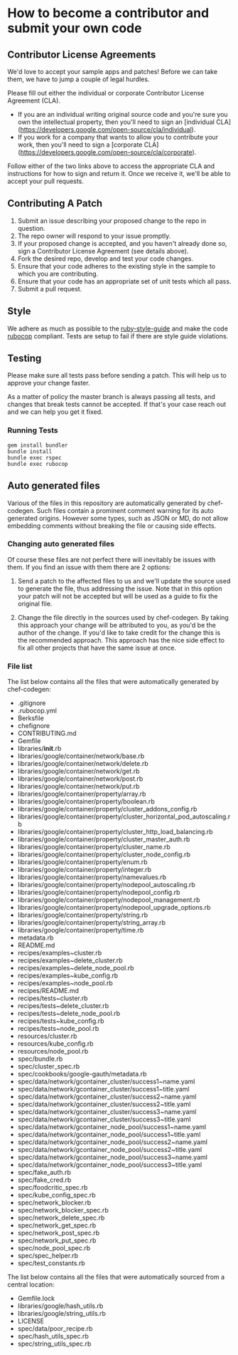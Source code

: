 # How to become a contributor and submit your own code

## Contributor License Agreements

We'd love to accept your sample apps and patches! Before we can take them, we
have to jump a couple of legal hurdles.

Please fill out either the individual or corporate Contributor License
Agreement (CLA).

  * If you are an individual writing original source code and you're sure you
    own the intellectual property, then you'll need to sign an [individual CLA]
    (https://developers.google.com/open-source/cla/individual).
  * If you work for a company that wants to allow you to contribute your work,
    then you'll need to sign a [corporate CLA]
    (https://developers.google.com/open-source/cla/corporate).

Follow either of the two links above to access the appropriate CLA and
instructions for how to sign and return it. Once we receive it, we'll
be able to accept your pull requests.

## Contributing A Patch

1. Submit an issue describing your proposed change to the repo in question.
1. The repo owner will respond to your issue promptly.
1. If your proposed change is accepted, and you haven't already done so, sign a
   Contributor License Agreement (see details above).
1. Fork the desired repo, develop and test your code changes.
1. Ensure that your code adheres to the existing style in the sample to which
   you are contributing.
1. Ensure that your code has an appropriate set of unit tests which all pass.
1. Submit a pull request.

## Style

We adhere as much as possible to the [ruby-style-guide][] and make the code
[rubocop][] compliant. Tests are setup to fail if there are style guide
violations.

## Testing

Please make sure all tests pass before sending a patch. This will help us to
approve your change faster.

As a matter of policy the master branch is always passing all tests, and changes
that break tests cannot be accepted. If that's your case reach out and we can
help you get it fixed.

### Running Tests

```
gem install bundler
bundle install
bundle exec rspec
bundle exec rubocop
```

## Auto generated files

Various of the files in this repository are automatically generated by
chef-codegen. Such files contain a prominent comment warning for its
auto generated origins. However some types, such as JSON or MD, do not allow
embedding comments without breaking the file or causing side effects.

### Changing auto generated files

Of course these files are not perfect there will inevitably be issues with them.
If you find an issue with them there are 2 options:

1. Send a patch to the affected files to us and we'll update the source used to
   generate the file, thus addressing the issue. Note that in this option your
   patch will not be accepted but will be used as a guide to fix the original
   file.

2. Change the file directly in the sources used by chef-codegen. By taking
   this approach your change will be attributed to you, as you'd be the author
   of the change. If you'd like to take credit for the change this is the
   recommended approach. This approach has the nice side effect to fix all other
   projects that have the same issue at once.

### File list

The list below contains all the files that were automatically generated by
chef-codegen:

  * .gitignore
  * .rubocop.yml
  * Berksfile
  * chefignore
  * CONTRIBUTING.md
  * Gemfile
  * libraries/__init__.rb
  * libraries/google/container/network/base.rb
  * libraries/google/container/network/delete.rb
  * libraries/google/container/network/get.rb
  * libraries/google/container/network/post.rb
  * libraries/google/container/network/put.rb
  * libraries/google/container/property/array.rb
  * libraries/google/container/property/boolean.rb
  * libraries/google/container/property/cluster_addons_config.rb
  * libraries/google/container/property/cluster_horizontal_pod_autoscaling.rb
  * libraries/google/container/property/cluster_http_load_balancing.rb
  * libraries/google/container/property/cluster_master_auth.rb
  * libraries/google/container/property/cluster_name.rb
  * libraries/google/container/property/cluster_node_config.rb
  * libraries/google/container/property/enum.rb
  * libraries/google/container/property/integer.rb
  * libraries/google/container/property/namevalues.rb
  * libraries/google/container/property/nodepool_autoscaling.rb
  * libraries/google/container/property/nodepool_config.rb
  * libraries/google/container/property/nodepool_management.rb
  * libraries/google/container/property/nodepool_upgrade_options.rb
  * libraries/google/container/property/string.rb
  * libraries/google/container/property/string_array.rb
  * libraries/google/container/property/time.rb
  * metadata.rb
  * README.md
  * recipes/examples~cluster.rb
  * recipes/examples~delete_cluster.rb
  * recipes/examples~delete_node_pool.rb
  * recipes/examples~kube_config.rb
  * recipes/examples~node_pool.rb
  * recipes/README.md
  * recipes/tests~cluster.rb
  * recipes/tests~delete_cluster.rb
  * recipes/tests~delete_node_pool.rb
  * recipes/tests~kube_config.rb
  * recipes/tests~node_pool.rb
  * resources/cluster.rb
  * resources/kube_config.rb
  * resources/node_pool.rb
  * spec/bundle.rb
  * spec/cluster_spec.rb
  * spec/cookbooks/google-gauth/metadata.rb
  * spec/data/network/gcontainer_cluster/success1~name.yaml
  * spec/data/network/gcontainer_cluster/success1~title.yaml
  * spec/data/network/gcontainer_cluster/success2~name.yaml
  * spec/data/network/gcontainer_cluster/success2~title.yaml
  * spec/data/network/gcontainer_cluster/success3~name.yaml
  * spec/data/network/gcontainer_cluster/success3~title.yaml
  * spec/data/network/gcontainer_node_pool/success1~name.yaml
  * spec/data/network/gcontainer_node_pool/success1~title.yaml
  * spec/data/network/gcontainer_node_pool/success2~name.yaml
  * spec/data/network/gcontainer_node_pool/success2~title.yaml
  * spec/data/network/gcontainer_node_pool/success3~name.yaml
  * spec/data/network/gcontainer_node_pool/success3~title.yaml
  * spec/fake_auth.rb
  * spec/fake_cred.rb
  * spec/foodcritic_spec.rb
  * spec/kube_config_spec.rb
  * spec/network_blocker.rb
  * spec/network_blocker_spec.rb
  * spec/network_delete_spec.rb
  * spec/network_get_spec.rb
  * spec/network_post_spec.rb
  * spec/network_put_spec.rb
  * spec/node_pool_spec.rb
  * spec/spec_helper.rb
  * spec/test_constants.rb

The list below contains all the files that were automatically sourced from a
central location:

  * Gemfile.lock
  * libraries/google/hash_utils.rb
  * libraries/google/string_utils.rb
  * LICENSE
  * spec/data/poor_recipe.rb
  * spec/hash_utils_spec.rb
  * spec/string_utils_spec.rb

[ruby-style-guide]: https://github.com/bbatsov/ruby-style-guide
[rubocop]: https://rubocop.readthedocs.io/en/latest/
